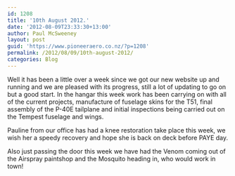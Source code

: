 ```yaml
---
id: 1208
title: '10th August 2012.'
date: '2012-08-09T23:33:30+13:00'
author: Paul McSweeney
layout: post
guid: 'https://www.pioneeraero.co.nz/?p=1208'
permalink: /2012/08/09/10th-august-2012/
categories: Blog
---
```


Well it has been a little over a week since we got our new website up and running and we are pleased with its progress, still a lot of updating to go on but a good start. In the hangar this week work has been carrying on with all of the current projects, manufacture of fuselage skins for the T51, final assembly of the P-40E tailplane and initial inspections being carried out on the Tempest fuselage and wings.

Pauline from our office has had a knee restoration take place this week, we wish her a speedy recovery and hope she is back on deck before PAYE day.

Also just passing the door this week we have had the Venom coming out of the Airspray paintshop and the Mosquito heading in, who would work in town!
